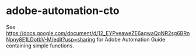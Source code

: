 # adobe-automation-cto

See https://docs.google.com/document/d/12_EYPveaweZE6aqwaQqNR2sg6BRnNpny8E1LDotbV-M/edit?usp=sharing for Adobe Automation Guide containing simple functions. 
